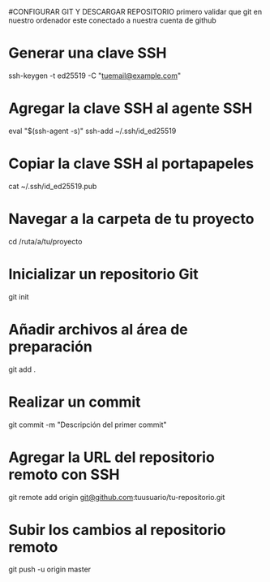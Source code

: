 #CONFIGURAR GIT Y DESCARGAR REPOSITORIO
primero validar que git en nuestro ordenador este conectado a nuestra cuenta de github
# Generar una clave SSH
ssh-keygen -t ed25519 -C "tuemail@example.com"

# Agregar la clave SSH al agente SSH
eval "$(ssh-agent -s)"
ssh-add ~/.ssh/id_ed25519

# Copiar la clave SSH al portapapeles
cat ~/.ssh/id_ed25519.pub

# Navegar a la carpeta de tu proyecto
cd /ruta/a/tu/proyecto

# Inicializar un repositorio Git
git init

# Añadir archivos al área de preparación
git add .

# Realizar un commit
git commit -m "Descripción del primer commit"

# Agregar la URL del repositorio remoto con SSH
git remote add origin git@github.com:tuusuario/tu-repositorio.git

# Subir los cambios al repositorio remoto
git push -u origin master
